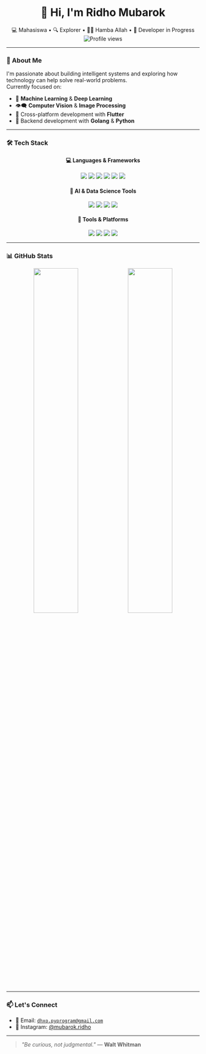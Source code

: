 <div align="center">

# 👋 Hi, I'm Ridho Mubarok  
💻 Mahasiswa • 🔍 Explorer • 🤲🏻 Hamba Allah • 🚀 Developer in Progress  
<img src="https://komarev.com/ghpvc/?username=mubarok-ridho&style=flat-square" alt="Profile views" />

</div>

---

### 🧠 About Me

I'm passionate about building intelligent systems and exploring how technology can help solve real-world problems.  
Currently focused on:

- 🤖 **Machine Learning** & **Deep Learning**
- 👁️‍🗨️ **Computer Vision** & **Image Processing**
- 📱 Cross-platform development with **Flutter**
- 🧠 Backend development with **Golang** & **Python**

---

### 🛠️ Tech Stack

<div align="center">

#### 💻 Languages & Frameworks  
<img src="https://img.shields.io/badge/Go-00ADD8?style=for-the-badge&logo=go&logoColor=white" />  
<img src="https://img.shields.io/badge/Python-3776AB?style=for-the-badge&logo=python&logoColor=white" />
<img src="https://img.shields.io/badge/JavaScript-F7DF1E?style=for-the-badge&logo=javascript&logoColor=black" />
<img src="https://img.shields.io/badge/Flutter-02569B?style=for-the-badge&logo=flutter&logoColor=white" />
<img src="https://img.shields.io/badge/React-20232A?style=for-the-badge&logo=react&logoColor=61DAFB" />
<img src="https://img.shields.io/badge/Node.js-339933?style=for-the-badge&logo=node.js&logoColor=white" />

#### 🧠 AI & Data Science Tools  
<img src="https://img.shields.io/badge/TensorFlow-FF6F00?style=for-the-badge&logo=tensorflow&logoColor=white" />
<img src="https://img.shields.io/badge/PyTorch-EE4C2C?style=for-the-badge&logo=pytorch&logoColor=white" />
<img src="https://img.shields.io/badge/OpenCV-5C3EE8?style=for-the-badge&logo=opencv&logoColor=white" />
<img src="https://img.shields.io/badge/Scikit--Learn-F7931E?style=for-the-badge&logo=scikit-learn&logoColor=white" />

#### 🧰 Tools & Platforms  
<img src="https://img.shields.io/badge/Git-F05032?style=for-the-badge&logo=git&logoColor=white" />
<img src="https://img.shields.io/badge/Docker-2496ED?style=for-the-badge&logo=docker&logoColor=white" />
<img src="https://img.shields.io/badge/PostgreSQL-336791?style=for-the-badge&logo=postgresql&logoColor=white" />
<img src="https://img.shields.io/badge/Linux-FCC624?style=for-the-badge&logo=linux&logoColor=black" />

</div>

---

### 📊 GitHub Stats

<div align="center">
  <img src="https://github-readme-stats.vercel.app/api?username=mubarok-ridho&show_icons=true&theme=tokyonight" width="48%" />
  <img src="https://github-readme-stats.vercel.app/api/top-langs/?username=mubarok-ridho&layout=compact&theme=tokyonight" width="48%" />
</div>

---

### 📫 Let's Connect

- 📧 Email: [`dhxo.pyprogram@gmail.com`](mailto:dhxo.pyprogram@gmail.com)
- 📸 Instagram: [@mubarok.ridho](https://instagram.com/hi.dhoo_)

---

> _"Be curious, not judgmental."_ — **Walt Whitman**
